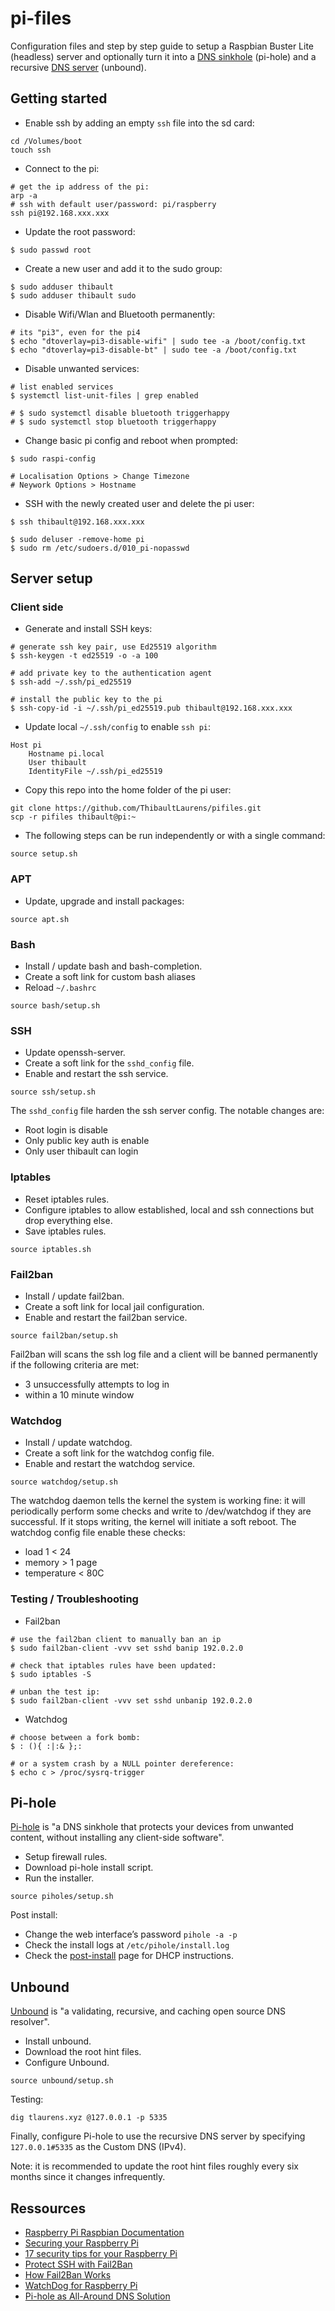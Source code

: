 # pi-files

Configuration files and step by step guide to setup a Raspbian Buster Lite (headless) server and optionally turn it into a [DNS sinkhole](https://en.wikipedia.org/wiki/DNS_sinkhole) (pi-hole) and a recursive [DNS server](https://github.com/NLnetLabs/unbound) (unbound).

## Getting started

- Enable ssh by adding an empty `ssh` file into the sd card:
```
cd /Volumes/boot
touch ssh
```

- Connect to the pi:
```
# get the ip address of the pi:
arp -a
# ssh with default user/password: pi/raspberry
ssh pi@192.168.xxx.xxx
```

- Update the root password:
```
$ sudo passwd root
```

- Create a new user and add it to the sudo group:
```
$ sudo adduser thibault
$ sudo adduser thibault sudo
```

- Disable Wifi/Wlan and Bluetooth permanently:
```
# its "pi3", even for the pi4
$ echo "dtoverlay=pi3-disable-wifi" | sudo tee -a /boot/config.txt
$ echo "dtoverlay=pi3-disable-bt" | sudo tee -a /boot/config.txt
```

- Disable unwanted services:
```
# list enabled services
$ systemctl list-unit-files | grep enabled

# $ sudo systemctl disable bluetooth triggerhappy
# $ sudo systemctl stop bluetooth triggerhappy
```

- Change basic pi config and reboot when prompted:
```
$ sudo raspi-config

# Localisation Options > Change Timezone
# Neywork Options > Hostname
```

- SSH with the newly created user and delete the pi user:
```
$ ssh thibault@192.168.xxx.xxx

$ sudo deluser -remove-home pi
$ sudo rm /etc/sudoers.d/010_pi-nopasswd
```

## Server setup

### Client side

- Generate and install SSH keys:
```
# generate ssh key pair, use Ed25519 algorithm
$ ssh-keygen -t ed25519 -o -a 100

# add private key to the authentication agent
$ ssh-add ~/.ssh/pi_ed25519

# install the public key to the pi
$ ssh-copy-id -i ~/.ssh/pi_ed25519.pub thibault@192.168.xxx.xxx
```

- Update local `~/.ssh/config` to enable `ssh pi`:
```
Host pi
    Hostname pi.local
    User thibault
    IdentityFile ~/.ssh/pi_ed25519
```

- Copy this repo into the home folder of the pi user:
```
git clone https://github.com/ThibaultLaurens/pifiles.git
scp -r pifiles thibault@pi:~
```

- The following steps can be run independently or with a single command:
```
source setup.sh
```

### APT

- Update, upgrade and install packages:
```
source apt.sh
```

### Bash

- Install / update bash and bash-completion.
- Create a soft link for custom bash aliases
- Reload `~/.bashrc`
```
source bash/setup.sh
```

### SSH

- Update openssh-server.
- Create a soft link for the `sshd_config` file.
- Enable and restart the ssh service.
```
source ssh/setup.sh
```

The `sshd_config` file harden the ssh server config. The notable changes are:
- Root login is disable
- Only public key auth is enable
- Only user thibault can login

### Iptables

- Reset iptables rules.
- Configure iptables to allow established, local and ssh connections but drop everything else.
- Save iptables rules.
```
source iptables.sh
```

### Fail2ban

- Install / update fail2ban.
- Create a soft link for local jail configuration.
- Enable and restart the fail2ban service.
```
source fail2ban/setup.sh
```

Fail2ban will scans the ssh log file and a client will be banned permanently if the following criteria are met:
- 3 unsuccessfully attempts to log in
- within a 10 minute window

### Watchdog

- Install / update watchdog.
- Create a soft link for the watchdog config file.
- Enable and restart the watchdog service.
```
source watchdog/setup.sh
```

The watchdog daemon tells the kernel the system is working fine: it will periodically perform some checks and write to /dev/watchdog if they are successful. If it stops writing, the kernel will initiate a soft reboot.
The watchdog config file enable these checks:
- load 1 < 24
- memory > 1 page
- temperature < 80C

### Testing / Troubleshooting

- Fail2ban
```
# use the fail2ban client to manually ban an ip
$ sudo fail2ban-client -vvv set sshd banip 192.0.2.0

# check that iptables rules have been updated:
$ sudo iptables -S

# unban the test ip:
$ sudo fail2ban-client -vvv set sshd unbanip 192.0.2.0
```

- Watchdog
```
# choose between a fork bomb:
$ : (){ :|:& };:

# or a system crash by a NULL pointer dereference:
$ echo c > /proc/sysrq-trigger
```

## Pi-hole

[Pi-hole](https://pi-hole.net/) is "a DNS sinkhole that protects your devices from unwanted content, without installing any client-side software".

- Setup firewall rules.
- Download pi-hole install script.
- Run the installer.
```
source piholes/setup.sh
```

Post install:
- Change the web interface’s password `pihole -a -p`
- Check the install logs at `/etc/pihole/install.log`
- Check the [post-install](https://docs.pi-hole.net/main/post-install/) page for DHCP instructions.

## Unbound

[Unbound](https://github.com/NLnetLabs/unbound) is "a validating, recursive, and caching open source DNS resolver".

- Install unbound.
- Download the root hint files.
- Configure Unbound.
```
source unbound/setup.sh
```

Testing:
```
dig tlaurens.xyz @127.0.0.1 -p 5335
```

Finally, configure Pi-hole to use the recursive DNS server by specifying `127.0.0.1#5335` as the Custom DNS (IPv4).

Note: it is recommended to update the root hint files roughly every six months since it changes infrequently.


## Ressources

- [Raspberry Pi Raspbian Documentation](https://www.raspberrypi.org/documentation/raspbian/)
- [Securing your Raspberry Pi](https://www.raspberrypi.org/documentation/configuration/security.md)
- [17 security tips for your Raspberry Pi](https://raspberrytips.com/security-tips-raspberry-pi)
- [Protect SSH with Fail2Ban](https://www.digitalocean.com/community/tutorials/how-to-protect-ssh-with-fail2ban-on-ubuntu-14-04#conclusion)
- [How Fail2Ban Works](https://www.digitalocean.com/community/tutorials/how-fail2ban-works-to-protect-services-on-a-linux-server)
- [WatchDog for Raspberry Pi](https://blog.kmp.or.at/watchdog-for-raspberry-pi/)
- [Pi-hole as All-Around DNS Solution](https://docs.pi-hole.net/guides/unbound/)
